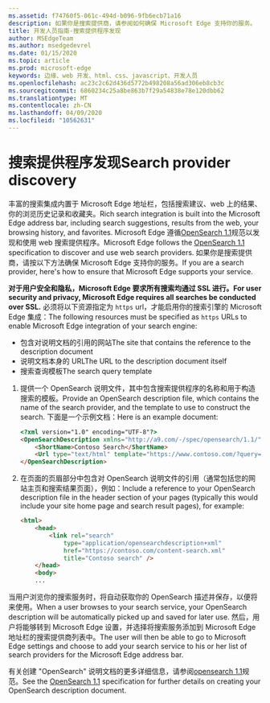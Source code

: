 ```yaml
---
ms.assetid: f74760f5-061c-494d-b096-9fb6ecb71a16
description: 如果你是搜索提供商，请参阅如何确保 Microsoft Edge 支持你的服务。
title: 开发人员指南-搜索提供程序发现
author: MSEdgeTeam
ms.author: msedgedevrel
ms.date: 01/15/2020
ms.topic: article
ms.prod: microsoft-edge
keywords: 边缘、web 开发、html、css、javascript、开发人员
ms.openlocfilehash: ac23c2c62d436d5772b498208a56ad306eb8cb3c
ms.sourcegitcommit: 6860234c25a8be863b7f29a54838e78e120dbb62
ms.translationtype: MT
ms.contentlocale: zh-CN
ms.lasthandoff: 04/09/2020
ms.locfileid: "10562631"
---
```

# <span data-ttu-id="32805-104">搜索提供程序发现</span><span class="sxs-lookup"><span data-stu-id="32805-104">Search provider discovery</span></span>


<span data-ttu-id="32805-105">丰富的搜索集成内置于 Microsoft Edge 地址栏，包括搜索建议、web 上的结果、你的浏览历史记录和收藏夹。</span><span class="sxs-lookup"><span data-stu-id="32805-105">Rich search integration is built into the Microsoft Edge address bar, including search suggestions, results from the web, your browsing history, and favorites.</span></span> <span data-ttu-id="32805-106">Microsoft Edge 遵循[OpenSearch 1.1](https://go.microsoft.com/fwlink/p/?LinkID=208582)规范以发现和使用 web 搜索提供程序。</span><span class="sxs-lookup"><span data-stu-id="32805-106">Microsoft Edge follows the [OpenSearch 1.1](https://go.microsoft.com/fwlink/p/?LinkID=208582) specification to discover and use web search providers.</span></span> <span data-ttu-id="32805-107">如果你是搜索提供商，请按以下方法确保 Microsoft Edge 支持你的服务。</span><span class="sxs-lookup"><span data-stu-id="32805-107">If you are a search provider, here's how to ensure that Microsoft Edge supports your service.</span></span>

**<span data-ttu-id="32805-108">对于用户安全和隐私，Microsoft Edge 要求所有搜索均通过 SSL 进行。</span><span class="sxs-lookup"><span data-stu-id="32805-108">For user security and privacy, Microsoft Edge requires all searches be conducted over SSL.</span></span>** <span data-ttu-id="32805-109">必须将以下资源指定为 `https` url，才能启用你的搜索引擎的 Microsoft Edge 集成：</span><span class="sxs-lookup"><span data-stu-id="32805-109">The following resources must be specified as `https` URLs to enable Microsoft Edge integration of your search engine:</span></span>
* <span data-ttu-id="32805-110">包含对说明文档的引用的网站</span><span class="sxs-lookup"><span data-stu-id="32805-110">The site that contains the reference to the description document</span></span>
* <span data-ttu-id="32805-111">说明文档本身的 URL</span><span class="sxs-lookup"><span data-stu-id="32805-111">The URL to the description document itself</span></span>
* <span data-ttu-id="32805-112">搜索查询模板</span><span class="sxs-lookup"><span data-stu-id="32805-112">The search query template</span></span> 

1.  <span data-ttu-id="32805-113">提供一个 OpenSearch 说明文件，其中包含搜索提供程序的名称和用于构造搜索的模板。</span><span class="sxs-lookup"><span data-stu-id="32805-113">Provide an OpenSearch description file, which contains the name of the search provider, and the template to use to construct the search.</span></span> <span data-ttu-id="32805-114">下面是一个示例文档：</span><span class="sxs-lookup"><span data-stu-id="32805-114">Here is an example document:</span></span>

    ```html
    <?xml version="1.0" encoding="UTF-8"?> 
    <OpenSearchDescription xmlns="http://a9.com/-/spec/opensearch/1.1/">
        <ShortName>Contoso Search</ShortName>
        <Url type="text/html" template="https://www.contoso.com/?query={searchTerms}"/> 
    </OpenSearchDescription>
    ```

2.  <span data-ttu-id="32805-115">在页面的页眉部分中包含对 OpenSearch 说明文件的引用（通常包括您的网站主页和搜索结果页面），例如：</span><span class="sxs-lookup"><span data-stu-id="32805-115">Include a reference to your OpenSearch description file in the header section of your pages (typically this would include your site home page and search result pages), for example:</span></span>

    ```html
    <html>
        <head>
            <link rel="search" 
                type="application/opensearchdescription+xml"  
                href="https://contoso.com/content-search.xml" 
                title="Contoso search" /> 
        </head> 
        <body> 
        ...
    ```

<span data-ttu-id="32805-116">当用户浏览你的搜索服务时，将自动获取你的 OpenSearch 描述并保存，以便将来使用。</span><span class="sxs-lookup"><span data-stu-id="32805-116">When a user browses to your search service, your OpenSearch description will be automatically picked up and saved for later use.</span></span> <span data-ttu-id="32805-117">然后，用户将能够转到 Microsoft Edge 设置，并选择将搜索服务添加到 Microsoft Edge 地址栏的搜索提供商列表中。</span><span class="sxs-lookup"><span data-stu-id="32805-117">The user will then be able to go to Microsoft Edge settings and choose to add your search service to his or her list of search providers for the Microsoft Edge address bar.</span></span>

<span data-ttu-id="32805-118">有关创建 "OpenSearch" 说明文档的更多详细信息，请参阅[opensearch 1.1](https://go.microsoft.com/fwlink/p/?LinkID=208582)规范。</span><span class="sxs-lookup"><span data-stu-id="32805-118">See the [OpenSearch 1.1](https://go.microsoft.com/fwlink/p/?LinkID=208582) specification for further details on creating your OpenSearch description document.</span></span>
